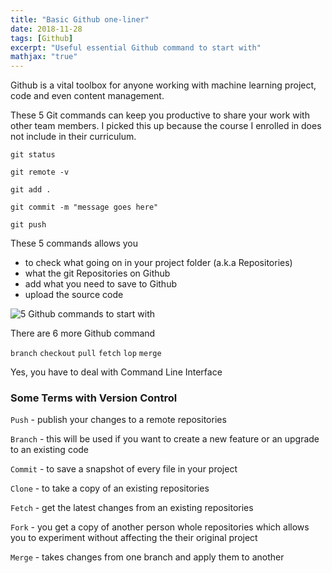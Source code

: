 ```yaml
---
title: "Basic Github one-liner"
date: 2018-11-28
tags: [Github]
excerpt: "Useful essential Github command to start with"
mathjax: "true"
---
```

Github is a vital toolbox for anyone working with machine learning project, code and even content management.

These 5 Git commands can keep you productive to share your work with other team members. I picked this up because the course I enrolled in does not include in their curriculum.

`git status`

`git remote -v`

`git add .`

`git commit -m "message goes here"`

`git push`

These 5 commands allows you

- to check what going on in your project folder (a.k.a Repositories)
- what the git Repositories on Github
- add what you need to save to Github
- upload the source code

<img src="{{ site.url }}{{ site.baseurl }}/images/github-oneliners/github-oneliners.png" alt="5 Github commands to start with">

There are 6 more Github command  

`branch`
`checkout`
`pull`
`fetch`
`lop`
`merge`

Yes, you have to deal with Command Line Interface

### Some Terms with Version Control

`Push` - publish your changes to a remote repositories

`Branch` - this will be used if you want to create a new feature or an upgrade to an existing code

`Commit` - to save a snapshot of every file in your project

`Clone` - to take a copy of an existing repositories

`Fetch` - get the latest changes from an existing repositories

`Fork` - you get a copy of another person whole repositories which allows you to experiment without affecting the their original project

`Merge` - takes changes from one branch and apply them to another
